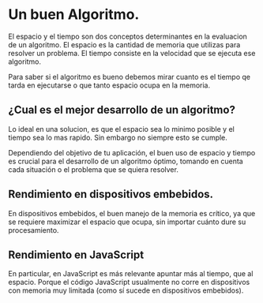 # Un buen Algoritmo.

El espacio y el tiempo son dos conceptos determinantes en la evaluacion de un algoritmo. El espacio es la cantidad de memoria que utilizas para resolver un problema. El tiempo consiste en la velocidad que se ejecuta ese algoritmo.

Para saber si el algoritmo es bueno debemos mirar cuanto es el tiempo qe tarda en ejecutarse o que tanto espacio ocupa en la memoria.

## ¿Cual es el mejor desarrollo de un algoritmo?

Lo ideal en una solucion, es que el espacio sea lo minimo posible y el tiempo sea lo mas rapido. Sin embargo no siempre esto se cumple.

Dependiendo del objetivo de tu aplicación, el buen uso de espacio y tiempo es crucial para el desarrollo de un algoritmo óptimo, tomando en cuenta cada situación o el problema que se quiera resolver.

## Rendimiento en dispositivos embebidos.

En dispositivos embebidos, el buen manejo de la memoria es crítico, ya que se requiere maximizar el espacio que ocupa, sin importar cuánto dure su procesamiento.

## Rendimiento en JavaScript

En particular, en JavaScript es más relevante apuntar más al tiempo, que al espacio. Porque el código JavaScript usualmente no corre en dispositivos con memoria muy limitada (como sí sucede en dispositivos embebidos).

